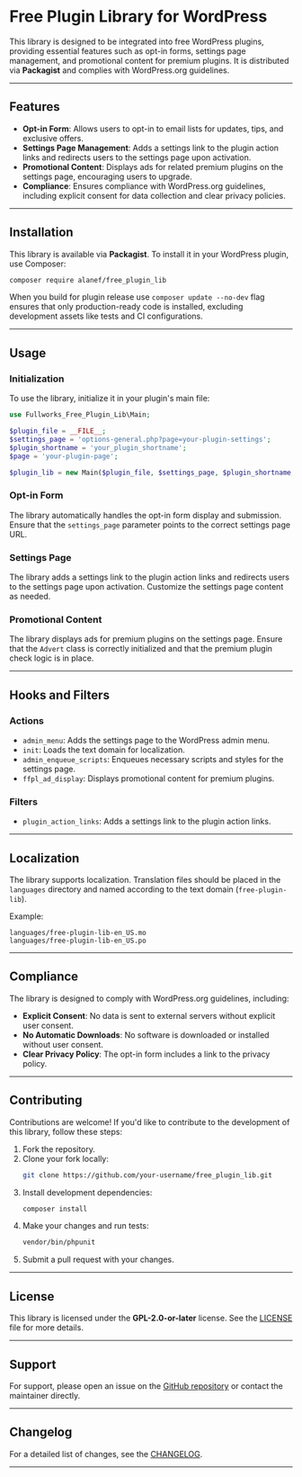 # Free Plugin Library for WordPress

This library is designed to be integrated into free WordPress plugins, providing essential features such as opt-in forms, settings page management, and promotional content for premium plugins. It is distributed via **Packagist** and complies with WordPress.org guidelines.

---

## Features

- **Opt-in Form**: Allows users to opt-in to email lists for updates, tips, and exclusive offers.
- **Settings Page Management**: Adds a settings link to the plugin action links and redirects users to the settings page upon activation.
- **Promotional Content**: Displays ads for related premium plugins on the settings page, encouraging users to upgrade.
- **Compliance**: Ensures compliance with WordPress.org guidelines, including explicit consent for data collection and clear privacy policies.

---

## Installation

This library is available via **Packagist**. To install it in your WordPress plugin, use Composer:

```bash
composer require alanef/free_plugin_lib
```

When you build for plugin release use `composer update --no-dev` flag ensures that only production-ready code is installed, excluding development assets like tests and CI configurations.

---

## Usage

### Initialization
To use the library, initialize it in your plugin's main file:

```php
use Fullworks_Free_Plugin_Lib\Main;

$plugin_file = __FILE__;
$settings_page = 'options-general.php?page=your-plugin-settings';
$plugin_shortname = 'your_plugin_shortname';
$page = 'your-plugin-page';

$plugin_lib = new Main($plugin_file, $settings_page, $plugin_shortname, $page);
```

### Opt-in Form
The library automatically handles the opt-in form display and submission. Ensure that the `settings_page` parameter points to the correct settings page URL.

### Settings Page
The library adds a settings link to the plugin action links and redirects users to the settings page upon activation. Customize the settings page content as needed.

### Promotional Content
The library displays ads for premium plugins on the settings page. Ensure that the `Advert` class is correctly initialized and that the premium plugin check logic is in place.

---

## Hooks and Filters

### Actions
- `admin_menu`: Adds the settings page to the WordPress admin menu.
- `init`: Loads the text domain for localization.
- `admin_enqueue_scripts`: Enqueues necessary scripts and styles for the settings page.
- `ffpl_ad_display`: Displays promotional content for premium plugins.

### Filters
- `plugin_action_links`: Adds a settings link to the plugin action links.

---

## Localization
The library supports localization. Translation files should be placed in the `languages` directory and named according to the text domain (`free-plugin-lib`).

Example:
```
languages/free-plugin-lib-en_US.mo
languages/free-plugin-lib-en_US.po
```

---

## Compliance
The library is designed to comply with WordPress.org guidelines, including:
- **Explicit Consent**: No data is sent to external servers without explicit user consent.
- **No Automatic Downloads**: No software is downloaded or installed without user consent.
- **Clear Privacy Policy**: The opt-in form includes a link to the privacy policy.

---

## Contributing
Contributions are welcome! If you'd like to contribute to the development of this library, follow these steps:

1. Fork the repository.
2. Clone your fork locally:
   ```bash
   git clone https://github.com/your-username/free_plugin_lib.git
   ```
3. Install development dependencies:
   ```bash
   composer install
   ```
4. Make your changes and run tests:
   ```bash
   vendor/bin/phpunit
   ```
5. Submit a pull request with your changes.

---

## License
This library is licensed under the **GPL-2.0-or-later** license. See the [LICENSE](LICENSE) file for more details.

---

## Support
For support, please open an issue on the [GitHub repository](https://github.com/alanef/free_plugin_lib) or contact the maintainer directly.

---

## Changelog
For a detailed list of changes, see the [CHANGELOG](CHANGELOG.md).

---


